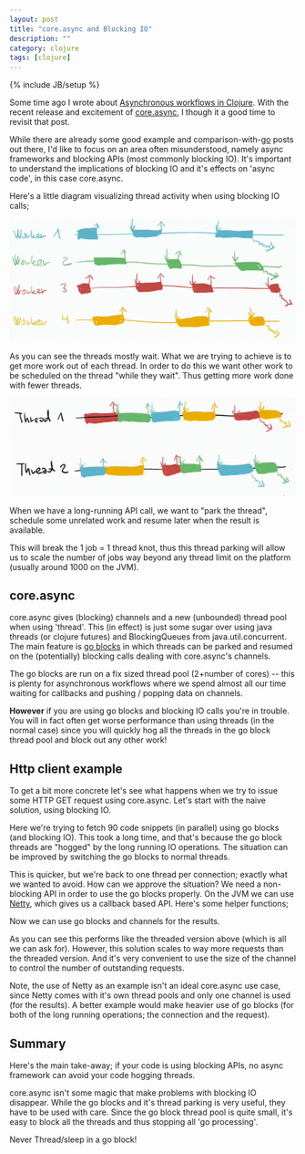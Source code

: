 ```yaml
---
layout: post
title: "core.async and Blocking IO"
description: ""
category: clojure
tags: [clojure]
---
```

{% include JB/setup %}

Some time ago I wrote about [Asynchronous workflows in Clojure](http://martintrojer.github.io/clojure/2011/12/22/asynchronous-workflows-in-clojure/). With the recent release and excitement of [core.async](https://github.com/clojure/core.async), I though it a good time to revisit that post.

While there are already some good example and comparison-with-[go](http://golang.org) posts out there, I'd like to focus on an area often misunderstood, namely async frameworks and blocking APIs (most commonly blocking IO). It's important to understand the implications of blocking IO and it's effects on 'async code', in this case core.async.

Here's a little diagram visualizing thread activity when using blocking IO calls;
<p align="center"><img src="/assets/images/asyncclj/oneperconnection.png"></p>

As you can see the threads mostly wait. What we are trying to achieve is to get more work out of each thread. In order to do this we want other work to be scheduled on the thread "while they wait". Thus getting more work done with fewer threads.
<p align="center"><img src="/assets/images/asyncclj/asyncthreads.png"></p>

When we have a long-running API call, we want to "park the thread", schedule some unrelated work and resume later when the result is available.

This will break the 1 job = 1 thread knot, thus this thread parking will allow us to scale the number of jobs way beyond any thread limit on the platform (usually around 1000 on the JVM).

## core.async

core.async gives (blocking) channels and a new (unbounded) thread pool when using 'thread'. This (in effect) is just some sugar over using java threads (or clojure futures) and BlockingQueues from java.util.concurrent. The main feature is [go blocks](http://clojure.com/blog/2013/06/28/clojure-core-async-channels.html) in which threads can be parked and resumed on the (potentially) blocking calls dealing with core.async's channels.

The go blocks are run on a fix sized thread pool (2+number of cores) -- this is plenty for asynchronous workflows where we spend almost all our time waiting for callbacks and pushing / popping data on channels.

__However__ if you are using go blocks and blocking IO calls you're in trouble. You will in fact often get worse performance than using threads (in the normal case) since you will quickly hog all the threads in the go block thread pool and block out any other work!

## Http client example

To get a bit more concrete let's see what happens when we try to issue some HTTP GET request using core.async. Let's start with the naive solution, using blocking IO.

<script src="https://gist.github.com/martintrojer/5943467.js?file=blocking.clj"> </script>

Here we're trying to fetch 90 code snippets (in parallel) using go blocks (and blocking IO). This took a long time, and that's because the go block threads are "hogged" by the long running IO operations. The situation can be improved by switching the go blocks to normal threads.

<script src="https://gist.github.com/martintrojer/5943467.js?file=blocking-thread.clj"> </script>

This is quicker, but we're back to one thread per connection; exactly what we wanted to avoid. How can we approve the situation? We need a non-blocking API in order to use the go blocks properly. On the JVM we can use [Netty](http://netty.io), which gives us a callback based API. Here's some helper functions;

<script src="https://gist.github.com/martintrojer/5943467.js?file=netty.clj"> </script>

Now we can use go blocks and channels for the results.

<script src="https://gist.github.com/martintrojer/5943467.js?file=nonblocking.clj"> </script>

As you can see this performs like the threaded version above (which is all we can ask for). However, this solution scales to way more requests than the threaded version. And it's very convenient to use the size of the channel to control the number of outstanding requests.

Note, the use of Netty as an example isn't an ideal core.async use case, since Netty comes with it's own thread pools and only one channel is used (for the results). A better example would make heavier use of go blocks (for both of the long running operations; the connection and the request).

## Summary

Here's the main take-away; if your code is using blocking APIs, no async framework can avoid your code hogging threads.

core.async isn't some magic that make problems with blocking IO disappear. While the go blocks and it's thread parking is very useful, they have to be used with care. Since the go block thread pool is quite small, it's easy to block all the threads and thus stopping all 'go processing'.

Never Thread/sleep in a go block!
